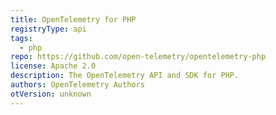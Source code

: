 ```yaml
---
title: OpenTelemetry for PHP
registryType: api
tags:
  - php
repo: https://github.com/open-telemetry/opentelemetry-php
license: Apache 2.0
description: The OpenTelemetry API and SDK for PHP.
authors: OpenTelemetry Authors
otVersion: unknown
---
```

